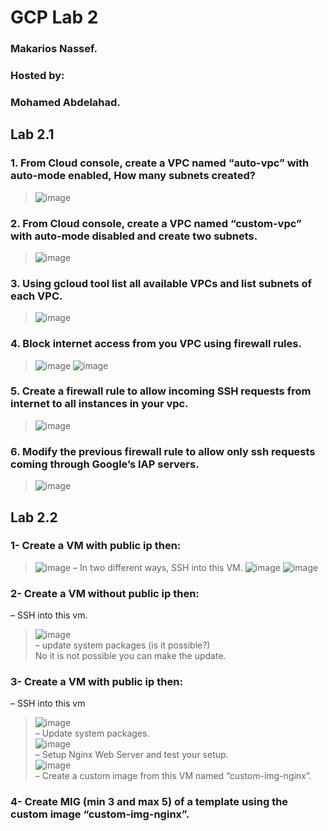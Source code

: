 # GCP Lab 2

### Makarios Nassef.
### Hosted by:
### Mohamed Abdelahad.

## Lab 2.1

### 1. From Cloud console, create a VPC named “auto-vpc” with auto-mode enabled, How many subnets created?
> ![image](https://user-images.githubusercontent.com/28235504/213336040-16f011d3-2f78-46b9-bb22-5d3e8828299e.png)

### 2. From Cloud console, create a VPC named “custom-vpc” with auto-mode disabled and create two subnets.
> ![image](https://user-images.githubusercontent.com/28235504/213337647-7927cd96-169d-4e8b-9211-7a31f4778c4e.png)

### 3. Using gcloud tool list all available VPCs and list subnets of each VPC.
> ![image](https://user-images.githubusercontent.com/28235504/213336886-35b01c60-d023-4122-a56a-330af10d3d29.png)

### 4. Block internet access from you VPC using firewall rules.
> ![image](https://user-images.githubusercontent.com/28235504/213339233-bdecd268-d7e0-4b63-9433-ffec52191e45.png)
> ![image](https://user-images.githubusercontent.com/28235504/213339196-fdaf17a9-bcd9-4724-b8ec-f4ac43fcd0b3.png)
 
### 5. Create a firewall rule to allow incoming SSH requests from internet to all instances in your vpc.
> ![image](https://user-images.githubusercontent.com/28235504/213339710-387de431-fdaf-4355-b92b-0d611a3b0ec8.png)

### 6. Modify the previous firewall rule to allow only ssh requests coming through Google’s IAP servers.
> ![image](https://user-images.githubusercontent.com/28235504/213348025-1cb298c0-095c-47fa-a79e-e496cddc8d8e.png)


## Lab 2.2
### 1- Create a VM with public ip then:
> ![image](https://user-images.githubusercontent.com/28235504/213341202-90d020c9-7c4f-4fbd-bf57-434a44c0bb33.png)
> – In two different ways, SSH into this VM.
> ![image](https://user-images.githubusercontent.com/28235504/213341578-d34e436f-9aff-4ad0-a9f8-bdb292318a68.png)
> ![image](https://user-images.githubusercontent.com/28235504/213343917-35b28b77-b4d6-439a-834e-714b32dbad20.png)

### 2- Create a VM without public ip then:
  – SSH into this vm.
> ![image](https://user-images.githubusercontent.com/28235504/213344999-43301d0c-9a3c-41f1-91ec-ece411050068.png) <br>
  – update system packages (is it possible?) <br>
> No it is not possible you can make the update.

### 3- Create a VM with public ip then:
  – SSH into this vm <br>
> ![image](https://user-images.githubusercontent.com/28235504/213348204-2149eb70-7352-4469-a34b-1ecbc0ceb9f7.png) <br>
  – Update system packages. <br>
>  ![image](https://user-images.githubusercontent.com/28235504/213348330-d8839773-830a-4043-8c28-874b7809d511.png) <br>
  – Setup Nginx Web Server and test your setup. <br>
>  ![image](https://user-images.githubusercontent.com/28235504/213349592-21243839-735b-424f-b60b-2f9ebcc0d2b9.png) <br>
  – Create a custom image from this VM named “custom-img-nginx”. <br>
>  

### 4- Create MIG (min 3 and max 5) of a template using the custom image “custom-img-nginx”.

